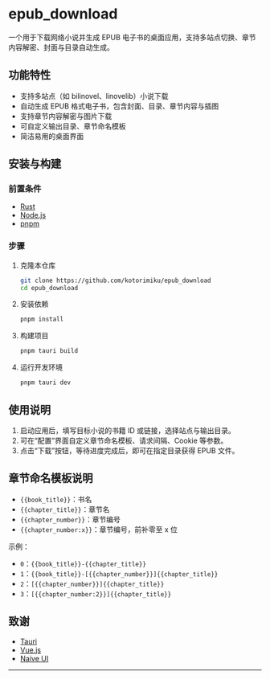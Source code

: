 # epub_download

一个用于下载网络小说并生成 EPUB 电子书的桌面应用，支持多站点切换、章节内容解密、封面与目录自动生成。

## 功能特性

- 支持多站点（如 bilinovel、linovelib）小说下载
- 自动生成 EPUB 格式电子书，包含封面、目录、章节内容与插图
- 支持章节内容解密与图片下载
- 可自定义输出目录、章节命名模板
- 简洁易用的桌面界面

## 安装与构建

### 前置条件

- [Rust](https://www.rust-lang.org/tools/install)
- [Node.js](https://nodejs.org/en)
- [pnpm](https://pnpm.io/installation)

### 步骤

1. 克隆本仓库

   ```sh
   git clone https://github.com/kotorimiku/epub_download
   cd epub_download
   ```

2. 安装依赖

   ```sh
   pnpm install
   ```

3. 构建项目

   ```sh
   pnpm tauri build
   ```

4. 运行开发环境

   ```sh
   pnpm tauri dev
   ```

## 使用说明

1. 启动应用后，填写目标小说的书籍 ID 或链接，选择站点与输出目录。
2. 可在“配置”界面自定义章节命名模板、请求间隔、Cookie 等参数。
3. 点击“下载”按钮，等待进度完成后，即可在指定目录获得 EPUB 文件。

## 章节命名模板说明

- `{{book_title}}`：书名
- `{{chapter_title}}`：章节名
- `{{chapter_number}}`：章节编号
- `{{chapter_number:x}}`：章节编号，前补零至 x 位

示例：

- `0`：`{{book_title}}-{{chapter_title}}`
- `1`：`{{book_title}}-[{{chapter_number}}]{{chapter_title}}`
- `2`：`[{{chapter_number}}]{{chapter_title}}`
- `3`：`[{{chapter_number:2}}]{{chapter_title}}`

## 致谢

- [Tauri](https://tauri.app/)
- [Vue.js](https://vuejs.org/)
- [Naive UI](https://www.naiveui.com/)

---
